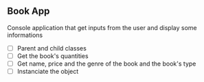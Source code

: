 ## Book App

Console application that get inputs from the user and display some informations
- [ ] Parent and child classes
- [ ] Get the book's quantities
- [ ] Get name, price and the genre of the book and the book's type 
- [ ] Instanciate the object
